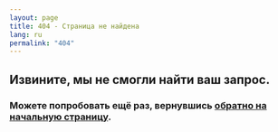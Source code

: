 ```yaml
---
layout: page
title: 404 - Страница не найдена
lang: ru
permalink: "404"
---
```


## Извините, мы не смогли найти ваш запрос.
### Можете попробовать ещё раз, вернувшись [обратно на начальную страницу]({{%20site.url%20}}).
